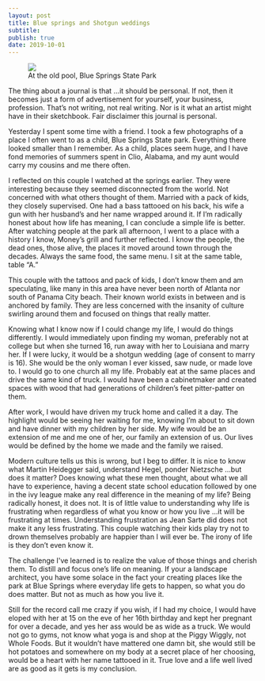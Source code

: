 ```yaml
---
layout: post
title: Blue springs and Shotgun weddings
subtitle: 
publish: true
date: 2019-10-01
---
```

<figure>
<img src="https://jonbcarroll.s3.us-east-2.amazonaws.com/20191001_Bluesprings_DSF9445.jpg.jpg">
<figcaption> At the old pool, Blue Springs State Park</figcaption>
</figure>
The thing about a journal is that …it should be personal. If not, then it becomes just a form of advertisement for yourself, your business, profession. That’s not writing, not real writing. Nor is it what an artist might have in their sketchbook.
Fair disclaimer this journal is personal.

Yesterday I spent some time with a friend. I took a few photographs of a place I often went to as a child, Blue Springs State park. Everything there looked smaller than I remember. As a child, places seem huge, and I have fond memories of summers spent in Clio, Alabama, and my aunt would carry my cousins and me there often. 

I reflected on this couple I watched at the springs earlier. They were interesting because they seemed disconnected from the world. Not concerned with what others thought of them. Married with a pack of kids, they closely supervised.
One had a bass tattooed on his back, his wife a gun with her husband’s and her name wrapped around it. If I’m radically honest about how life has meaning, I can conclude a simple life is better. 
After watching people at the park all afternoon, I went to a place with a history I know, Money’s grill and further reflected. I know the people, the dead ones, those alive, the places it moved around town through the decades. Always the same food, the same menu. I sit at the same table, table “A.” 

This couple with the tattoos and pack of kids, I don’t know them and am speculating, like many in this area have never been north of Atlanta nor south of Panama City beach. Their known world exists in between and is anchored by family. They are less concerned with the insanity of culture swirling around them and focused on things that really matter.

 Knowing what I know now if I could change my life, I would do things differently. I would immediately upon finding my woman, preferably not at college but when she turned 16, run away with her to Louisiana and marry her. If I were lucky, it would be a shotgun wedding (age of consent to marry is 16). She would be the only woman I ever kissed, saw nude, or made love to. I would go to one church all my life. Probably eat at the same places and drive the same kind of truck. I would have been a cabinetmaker and created spaces with wood that had generations of children’s feet pitter-patter on them. 

After work, I would have driven my truck home and called it a day. The highlight would be seeing her waiting for me, knowing I’m about to sit down and have dinner with my children by her side. My wife would be an extension of me and me one of her, our family an extension of us.
Our lives would be defined by the home we made and the family we raised. 

Modern culture tells us this is wrong, but I beg to differ.
It is nice to know what Martin Heidegger said, understand Hegel, ponder Nietzsche …but does it matter? Does knowing what these men thought, about what we all have to experience, having a decent state school education followed by one in the ivy league make any real difference in the meaning of my life? Being radically honest, it does not. It is of little value to understanding why life is frustrating when regardless of what you know or how you live …it will be frustrating at times. 
Understanding frustration as Jean Sarte did does not make it any less frustrating. This couple watching their kids play try not to drown themselves probably are happier than I will ever be. The irony of life is they don’t even know it. 

The challenge I've learned is to realize the value of those things and cherish them. To distill and focus one’s life on meaning. If your a landscape architect, you have some solace in the fact your creating places like the park at Blue Springs where everyday life gets to happen, so what you do does matter. But not as much as how you live it. 

Still for the record call me crazy if you wish, if I had my choice, I would have eloped with her at 15 on the eve of her 16th birthday and kept her pregnant for over a decade, and yes her ass would be as wide as a truck. We would not go to gyms, not know what yoga is and shop at the Piggy Wiggly, not Whole Foods. But it wouldn’t have mattered one damn bit, she would still be hot potatoes and somewhere on my body at a secret place of her choosing, would be a heart with her name tattooed in it.
True love and a life well lived are as good as it gets is my conclusion.


